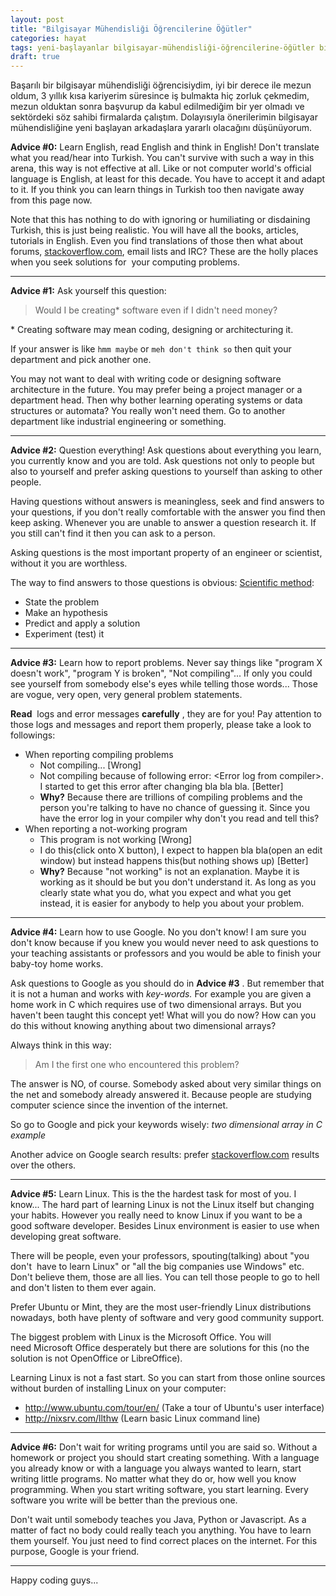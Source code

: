```yaml
---
layout: post
title: "Bilgisayar Mühendisliği Öğrencilerine Öğütler"
categories: hayat
tags: yeni-başlayanlar bilgisayar-mühendisliği-öğrencilerine-öğütler bilgisayar-mühendisliği-öğrencilerine-tavsiyeler bilgisayar-mühendisliğine-yeni-başlayanlara-öğütler bilgisayar-mühendisliğine-yeni-başlayanlara-tavsiyeler
draft: true
---
```


Başarılı bir bilgisayar mühendisliği öğrencisiydim, iyi bir derece ile mezun oldum, 3 yıllık kısa kariyerim süresince iş bulmakta hiç zorluk çekmedim, mezun olduktan sonra başvurup da kabul edilmediğim bir yer olmadı ve sektördeki söz sahibi firmalarda çalıştım. Dolayısıyla önerilerimin bilgisayar mühendisliğine yeni başlayan arkadaşlara yararlı olacağını düşünüyorum.

**Advice #0:** Learn English, read English and think in English! Don't translate what you read/hear into Turkish. You can't survive with such a way in this arena, this way is not effective at all. Like or not computer world's official language is English, at least for this decade. You have to accept it and adapt to it. If you think you can learn things in Turkish too then navigate away from this page now.

Note that this has nothing to do with ignoring or humiliating or disdaining Turkish, this is just being realistic. You will have all the books, articles, tutorials in English. Even you find translations of those then what about forums, <a href="http://stackoverflow.com" target="_blank">stackoverflow.com</a>, email lists and IRC? These are the holly places when you seek solutions for  your computing problems.

--------------------

**Advice #1:** Ask yourself this question:

> Would I be creating* software even if I didn't need money?

\* Creating software may mean coding, designing or architecturing it.

If your answer is like `hmm maybe` or `meh don't think so` then quit your department and pick another one.

You may not want to deal with writing code or designing software architecture in the future. You may prefer being a project manager or a department head. Then why bother learning operating systems or data structures or automata? You really won't need them. Go to another department like industrial engineering or something.

--------------------

**Advice #2:** Question everything! Ask questions about everything you learn, you currently know and you are told. Ask questions not only to people but also to yourself and prefer asking questions to yourself than asking to other people.

Having questions without answers is meaningless, seek and find answers to your questions, if you don't really comfortable with the answer you find then keep asking. Whenever you are unable to answer a question research it. If you still can't find it then you can ask to a person.

Asking questions is the most important property of an engineer or scientist, without it you are worthless.

The way to find answers to those questions is obvious: <a href="http://en.wikipedia.org/wiki/Scientific_method#Elements_of_the_scientific_method" target="_blank">Scientific method</a>:

* State the problem
* Make an hypothesis
* Predict and apply a solution
* Experiment (test) it

--------------------

**Advice #3:** Learn how to report problems. Never say things like "program X doesn't work", "program Y is broken", "Not compiling"... If only you could see yourself from somebody else's eyes while telling those words... Those are vogue, very open, very general problem statements.

**Read**  logs and error messages **carefully** , they are for you! Pay attention to those logs and messages and report them properly, please take a look to followings:

<ul>
  <li>When reporting compiling problems
    <ul>
      <li>Not compiling... [Wrong]</li>
      <li>Not compiling because of following error: &lt;Error log from compiler&gt;. I started to get this error after changing bla bla bla. [Better]</li>
      <li><strong>Why?</strong>  Because there are trillions of compiling problems and the person you're talking to have no chance of guessing it. Since you have the error log in your compiler why don't you read and tell this?</li>
    </ul>
  </li>
  <li>When reporting a not-working program
    <ul>
      <li>This program is not working [Wrong]</li>
      <li>I do this(click onto X button), I expect to happen bla bla(open an edit window) but instead happens this(but nothing shows up) [Better]</li>
      <li><strong>Why?</strong>  Because "not working" is not an explanation. Maybe it is working as it should be but you don't understand it. As long as you clearly state what you do, what you expect and what you get instead, it is easier for anybody to help you about your problem.</li>
    </ul>
  </li>
</ul>

--------------------

**Advice #4:** Learn how to use Google. No you don't know! I am sure you don't know because if you knew you would never need to ask questions to your teaching assistants or professors and you would be able to finish your baby-toy home works.

Ask questions to Google as you should do in **Advice #3** . But remember that it is not a human and works with <em>key-words. </em>For example you are given a home work in C which requires use of two dimensional arrays. But you haven't been taught this concept yet! What will you do now? How can you do this without knowing anything about two dimensional arrays?

Always think in this way: 

> Am I the first one who encountered this problem?

The answer is NO, of course. Somebody asked about very similar things on the net and somebody already answered it. Because people are studying computer science since the invention of the internet.

So go to Google and pick your keywords wisely:<em> two dimensional array in C example</em>

Another advice on Google search results: prefer <a href="http://stackoverflow.com/" target="_blank">stackoverflow.com</a> results over the others.

--------------------

**Advice #5:** Learn Linux. This is the the hardest task for most of you. I know... The hard part of learning Linux is not the Linux itself but changing your habits. However you really need to know Linux if you want to be a good software developer. Besides Linux environment is easier to use when developing great software.

There will be people, even your professors, spouting(talking) about "you don't  have to learn Linux" or "all the big companies use Windows" etc. Don't believe them, those are all lies. You can tell those people to go to hell and don't listen to them ever again.

Prefer Ubuntu or Mint, they are the most user-friendly Linux distributions nowadays, both have plenty of software and very good community support.

The biggest problem with Linux is the Microsoft Office. You will need Microsoft Office desperately but there are solutions for this (no the solution is not OpenOffice or LibreOffice).

Learning Linux is not a fast start. So you can start from those online sources without burden of installing Linux on your computer:

* <a href="http://www.ubuntu.com/tour/en/">http://www.ubuntu.com/tour/en/</a> (Take a tour of Ubuntu's user interface)</li>
* <a href="http://nixsrv.com/llthw">http://nixsrv.com/llthw</a> (Learn basic Linux command line)</li>

--------------------

**Advice #6:** Don't wait for writing programs until you are said so. Without a homework or project you should start creating something. With a language you already know or with a language you always wanted to learn, start writing little programs. No matter what they do or, how well you know programming. When you start writing software, you start learning. Every software you write will be better than the previous one.

Don't wait until somebody teaches you Java, Python or Javascript. As a matter of fact no body could really teach you anything. You have to learn them yourself. You just need to find correct places on the internet. For this purpose, Google is your friend.

--------------------

Happy coding guys...
